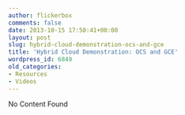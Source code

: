 ```yaml
---
author: flickerbox
comments: false
date: 2013-10-15 17:50:41+00:00
layout: post
slug: hybrid-cloud-demonstration-ocs-and-gce
title: 'Hybrid Cloud Demonstration: OCS and GCE'
wordpress_id: 6849
old_categories:
- Resources
- Videos
---
```


No Content Found
